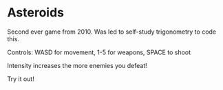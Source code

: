 # Asteroids
Second ever game from 2010. Was led to self-study trigonometry to code this.

Controls: WASD for movement, 1-5 for weapons, SPACE to shoot

Intensity increases the more enemies you defeat!

Try it out!
